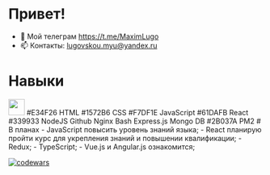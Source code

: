 # Привет!
- 💬 Мой телеграм https://t.me/MaximLugo
- 📫 Контакты: lugovskou.myu@yandex.ru
# Навыки
<img height="32" width="32" src="[https://cdn.jsdelivr.net/npm/simple-icons@v7/icons/nodejs.svg](https://simpleicons.org/icons/nodedotjs.svg)" />
#E34F26 HTML
#1572B6 CSS
#F7DF1E JavaScript
#61DAFB React
#339933 NodeJS
Github
Nginx
Bash
Express.js
Mongo DB
#2B037A PM2
#  В планах
- JavaScript повысить уровень знаний языка;
- React планирую пройти курс для укрепления знаний и повышении квалификации;
- Redux;
- TypeScript;
- Vue.js и Angular.js ознакомится;


[![codewars](https://www.codewars.com/users/Lugovskoy-Maxim/badges/large)](https://www.codewars.com/users/Lugovskoy-Maxim/)  
